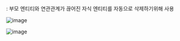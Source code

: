 : 부모 엔티티와 연관관계가 끊어진 자식 엔티티를 자동으로 삭제하기위해 사용

![image](https://user-images.githubusercontent.com/108928206/192191681-e42a8d7d-dbad-4180-9278-279ddf5067c2.png)

![image](https://user-images.githubusercontent.com/108928206/192191711-60deee17-7d75-4184-99d8-527170d91a66.png)

